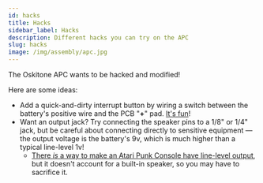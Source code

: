 ```yaml
---
id: hacks
title: Hacks
sidebar_label: Hacks
description: Different hacks you can try on the APC
slug: hacks
image: /img/assembly/apc.jpg
---
```


The Oskitone APC wants to be hacked and modified!

Here are some ideas:

- Add a quick-and-dirty interrupt button by wiring a switch between the battery's positive wire and the PCB "**+**" pad. [It's fun](https://www.instagram.com/p/CMz4yeIjg4J/)!
- Want an output jack? Try connecting the speaker pins to a 1/8" or 1/4" jack, but be careful about connecting directly to sensitive equipment &mdash; the output voltage is the battery's 9v, which is much higher than a typical line-level 1v!
  - [There _is_ a way to make an Atari Punk Console have line-level output](https://compiler.kaustic.net/machines/apc.html), but it doesn't account for a built-in speaker, so you may have to sacrifice it.
